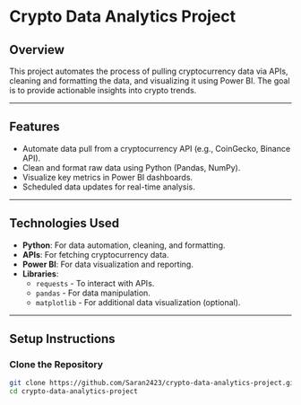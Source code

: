 # Crypto Data Analytics Project

## **Overview**
This project automates the process of pulling cryptocurrency data via APIs, cleaning and formatting the data, and visualizing it using Power BI. The goal is to provide actionable insights into crypto trends.

---

## **Features**
- Automate data pull from a cryptocurrency API (e.g., CoinGecko, Binance API).
- Clean and format raw data using Python (Pandas, NumPy).
- Visualize key metrics in Power BI dashboards.
- Scheduled data updates for real-time analysis.

---

## **Technologies Used**
- **Python**: For data automation, cleaning, and formatting.
- **APIs**: For fetching cryptocurrency data.
- **Power BI**: For data visualization and reporting.
- **Libraries**: 
  - `requests` - To interact with APIs.
  - `pandas` - For data manipulation.
  - `matplotlib` - For additional data visualization (optional).

---

## **Setup Instructions**
### **Clone the Repository**
```bash
git clone https://github.com/Saran2423/crypto-data-analytics-project.git
cd crypto-data-analytics-project
